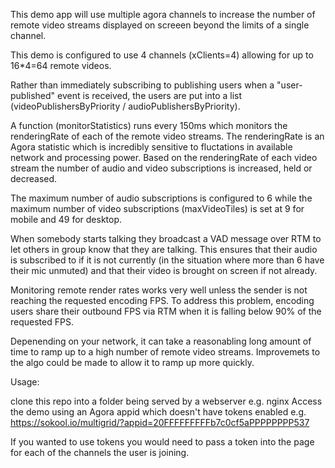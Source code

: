  This demo app will use multiple agora channels to increase the number of remote video streams displayed on screeen beyond the limits of a single channel.
 
 This demo is configured to use 4 channels (xClients=4) allowing for up to 16*4=64 remote videos.

 Rather than immediately subscribing to publishing users when a "user-published" event is received,
 the users are put into a list (videoPublishersByPriority / audioPublishersByPriority).
  
 A function (monitorStatistics) runs every 150ms which monitors the renderingRate of each of the remote video streams.
 The renderingRate is an Agora statistic which is incredibly sensitive to fluctations in available network and processing power.
 Based on the renderingRate of each video stream the number of audio and video subscriptions is increased, held or decreased.
  
 The maximum number of audio subscriptions is configured to 6 while the maximum number of video subscriptions (maxVideoTiles) 
 is set at 9 for mobile and 49 for desktop.
 
 When somebody starts talking they broadcast a VAD message over RTM to let others in group know that they are talking. 
 This ensures that their audio is subscribed to if it is not currently (in the situation where more than 6 have their mic unmuted)
 and that their video is brought on screen if not already.
 
 Monitoring remote render rates works very well unless the sender is not reaching the requested encoding FPS.
 To address this problem, encoding users share their outbound FPS via RTM when it is falling below 90% of the requested FPS.
 
 Depenending on your network, it can take a reasonabling long amount of time to ramp up to a high number of remote video streams. 
 Improvemets to the algo could be made to allow it to ramp up more quickly. 
 
 
 Usage:
 
 clone this repo into a folder being served by a webserver e.g. nginx
 Access the demo using an Agora appid which doesn't have tokens enabled 
 e.g.
 https://sokool.io/multigrid/?appid=20FFFFFFFFFb7c0cf5aPPPPPPPP537
 
 If you wanted to use tokens you would need to pass a token into the page for each of the channels the user is joining.
 
